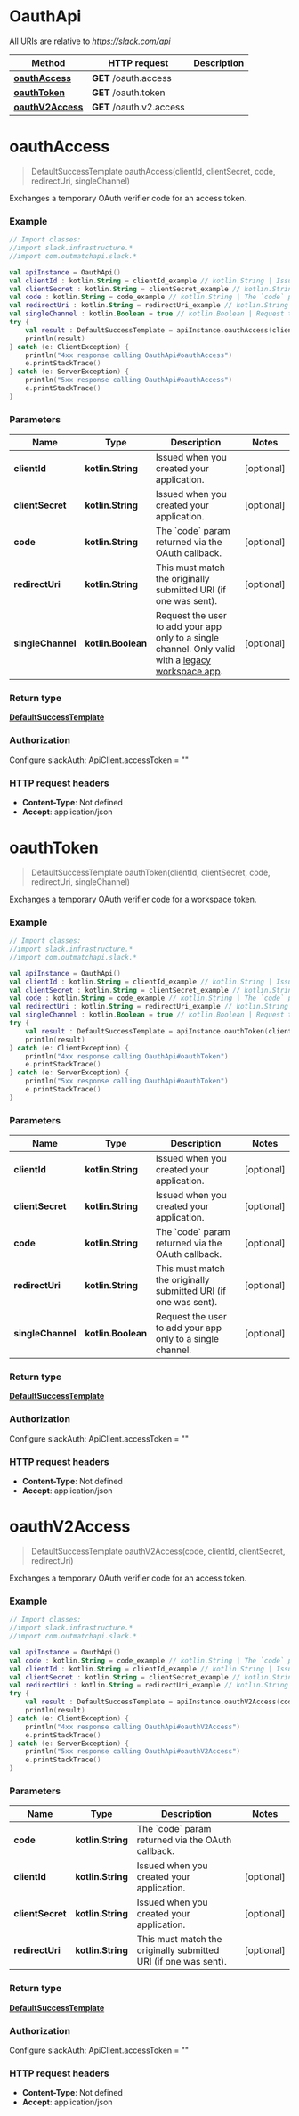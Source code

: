 # OauthApi

All URIs are relative to *https://slack.com/api*

Method | HTTP request | Description
------------- | ------------- | -------------
[**oauthAccess**](OauthApi.md#oauthAccess) | **GET** /oauth.access | 
[**oauthToken**](OauthApi.md#oauthToken) | **GET** /oauth.token | 
[**oauthV2Access**](OauthApi.md#oauthV2Access) | **GET** /oauth.v2.access | 


<a name="oauthAccess"></a>
# **oauthAccess**
> DefaultSuccessTemplate oauthAccess(clientId, clientSecret, code, redirectUri, singleChannel)



Exchanges a temporary OAuth verifier code for an access token.

### Example
```kotlin
// Import classes:
//import slack.infrastructure.*
//import com.outmatchapi.slack.*

val apiInstance = OauthApi()
val clientId : kotlin.String = clientId_example // kotlin.String | Issued when you created your application.
val clientSecret : kotlin.String = clientSecret_example // kotlin.String | Issued when you created your application.
val code : kotlin.String = code_example // kotlin.String | The `code` param returned via the OAuth callback.
val redirectUri : kotlin.String = redirectUri_example // kotlin.String | This must match the originally submitted URI (if one was sent).
val singleChannel : kotlin.Boolean = true // kotlin.Boolean | Request the user to add your app only to a single channel. Only valid with a [legacy workspace app](https://api.slack.com/legacy-workspace-apps).
try {
    val result : DefaultSuccessTemplate = apiInstance.oauthAccess(clientId, clientSecret, code, redirectUri, singleChannel)
    println(result)
} catch (e: ClientException) {
    println("4xx response calling OauthApi#oauthAccess")
    e.printStackTrace()
} catch (e: ServerException) {
    println("5xx response calling OauthApi#oauthAccess")
    e.printStackTrace()
}
```

### Parameters

Name | Type | Description  | Notes
------------- | ------------- | ------------- | -------------
 **clientId** | **kotlin.String**| Issued when you created your application. | [optional]
 **clientSecret** | **kotlin.String**| Issued when you created your application. | [optional]
 **code** | **kotlin.String**| The &#x60;code&#x60; param returned via the OAuth callback. | [optional]
 **redirectUri** | **kotlin.String**| This must match the originally submitted URI (if one was sent). | [optional]
 **singleChannel** | **kotlin.Boolean**| Request the user to add your app only to a single channel. Only valid with a [legacy workspace app](https://api.slack.com/legacy-workspace-apps). | [optional]

### Return type

[**DefaultSuccessTemplate**](DefaultSuccessTemplate.md)

### Authorization


Configure slackAuth:
    ApiClient.accessToken = ""

### HTTP request headers

 - **Content-Type**: Not defined
 - **Accept**: application/json

<a name="oauthToken"></a>
# **oauthToken**
> DefaultSuccessTemplate oauthToken(clientId, clientSecret, code, redirectUri, singleChannel)



Exchanges a temporary OAuth verifier code for a workspace token.

### Example
```kotlin
// Import classes:
//import slack.infrastructure.*
//import com.outmatchapi.slack.*

val apiInstance = OauthApi()
val clientId : kotlin.String = clientId_example // kotlin.String | Issued when you created your application.
val clientSecret : kotlin.String = clientSecret_example // kotlin.String | Issued when you created your application.
val code : kotlin.String = code_example // kotlin.String | The `code` param returned via the OAuth callback.
val redirectUri : kotlin.String = redirectUri_example // kotlin.String | This must match the originally submitted URI (if one was sent).
val singleChannel : kotlin.Boolean = true // kotlin.Boolean | Request the user to add your app only to a single channel.
try {
    val result : DefaultSuccessTemplate = apiInstance.oauthToken(clientId, clientSecret, code, redirectUri, singleChannel)
    println(result)
} catch (e: ClientException) {
    println("4xx response calling OauthApi#oauthToken")
    e.printStackTrace()
} catch (e: ServerException) {
    println("5xx response calling OauthApi#oauthToken")
    e.printStackTrace()
}
```

### Parameters

Name | Type | Description  | Notes
------------- | ------------- | ------------- | -------------
 **clientId** | **kotlin.String**| Issued when you created your application. | [optional]
 **clientSecret** | **kotlin.String**| Issued when you created your application. | [optional]
 **code** | **kotlin.String**| The &#x60;code&#x60; param returned via the OAuth callback. | [optional]
 **redirectUri** | **kotlin.String**| This must match the originally submitted URI (if one was sent). | [optional]
 **singleChannel** | **kotlin.Boolean**| Request the user to add your app only to a single channel. | [optional]

### Return type

[**DefaultSuccessTemplate**](DefaultSuccessTemplate.md)

### Authorization


Configure slackAuth:
    ApiClient.accessToken = ""

### HTTP request headers

 - **Content-Type**: Not defined
 - **Accept**: application/json

<a name="oauthV2Access"></a>
# **oauthV2Access**
> DefaultSuccessTemplate oauthV2Access(code, clientId, clientSecret, redirectUri)



Exchanges a temporary OAuth verifier code for an access token.

### Example
```kotlin
// Import classes:
//import slack.infrastructure.*
//import com.outmatchapi.slack.*

val apiInstance = OauthApi()
val code : kotlin.String = code_example // kotlin.String | The `code` param returned via the OAuth callback.
val clientId : kotlin.String = clientId_example // kotlin.String | Issued when you created your application.
val clientSecret : kotlin.String = clientSecret_example // kotlin.String | Issued when you created your application.
val redirectUri : kotlin.String = redirectUri_example // kotlin.String | This must match the originally submitted URI (if one was sent).
try {
    val result : DefaultSuccessTemplate = apiInstance.oauthV2Access(code, clientId, clientSecret, redirectUri)
    println(result)
} catch (e: ClientException) {
    println("4xx response calling OauthApi#oauthV2Access")
    e.printStackTrace()
} catch (e: ServerException) {
    println("5xx response calling OauthApi#oauthV2Access")
    e.printStackTrace()
}
```

### Parameters

Name | Type | Description  | Notes
------------- | ------------- | ------------- | -------------
 **code** | **kotlin.String**| The &#x60;code&#x60; param returned via the OAuth callback. |
 **clientId** | **kotlin.String**| Issued when you created your application. | [optional]
 **clientSecret** | **kotlin.String**| Issued when you created your application. | [optional]
 **redirectUri** | **kotlin.String**| This must match the originally submitted URI (if one was sent). | [optional]

### Return type

[**DefaultSuccessTemplate**](DefaultSuccessTemplate.md)

### Authorization


Configure slackAuth:
    ApiClient.accessToken = ""

### HTTP request headers

 - **Content-Type**: Not defined
 - **Accept**: application/json

